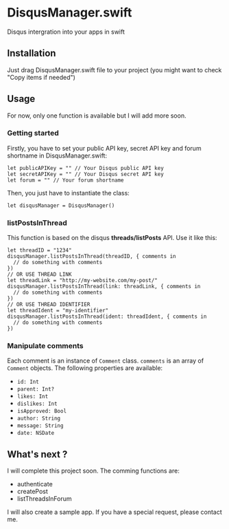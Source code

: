 # DisqusManager.swift
Disqus intergration into your apps in swift
## Installation
Just drag DisqusManager.swift file to your project (you might want to check "Copy items if needed")
## Usage
For now, only one function is available but I will add more soon.
### Getting started
Firstly, you have to set your public API key, secret API key and forum shortname in DisqusManager.swift:
```
let publicAPIKey = "" // Your Disqus public API key
let secretAPIKey = "" // Your Disqus secret API key
let forum = "" // Your forum shortname
```
Then, you just have to instantiate the class:
```
let disqusManager = DisqusManager()
```
### listPostsInThread
This function is based on the disqus **threads/listPosts** API. Use it like this:
```
let threadID = "1234"
disqusManager.listPostsInThread(threadID, { comments in
  // do something with comments
})
// OR USE THREAD LINK
let threadLink = "http://my-website.com/my-post/"
disqusManager.listPostsInThread(link: threadLink, { comments in
  // do something with comments
})
// OR USE THREAD IDENTIFIER
let threadIdent = "my-identifier"
disqusManager.listPostsInThread(ident: threadIdent, { comments in
  // do something with comments
})
```
### Manipulate comments
Each comment is an instance of `Comment` class. `comments` is an array of `Comment` objects.
The following properties are available:
* `id: Int`
* `parent: Int?`
* `likes: Int`
* `dislikes: Int`
* `isApproved: Bool`
* `author: String`
* `message: String`
* `date: NSDate`

## What's next ?
I will complete this project soon. The comming functions are:
* authenticate
* createPost
* listThreadsInForum

I will also create a sample app.
If you have a special request, please contact me.
